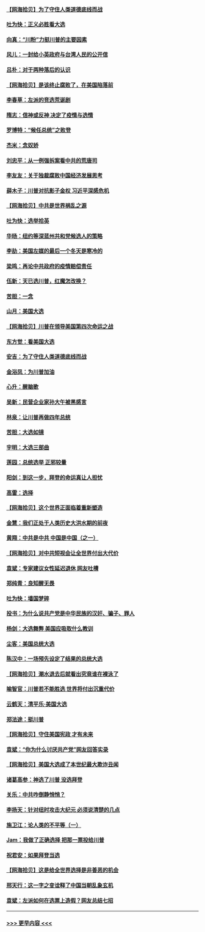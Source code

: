 #### [【网海拾贝】为了守住人类道德底线而战](../pages/nsc993/n12562542.md?t=11201802) 
#### [吐为快：正义必胜看大选](../pages/nsc993/n12561967.md?t=11201802) 
#### [向真：“川粉”力挺川普的主要因素](../pages/nsc993/n12560774.md?t=11201802) 
#### [风儿：一封给小英政府与台湾人民的公开信](../pages/nsc993/n12560581.md?t=11201802) 
#### [吕朴：对于两种落后的认识](../pages/nsc993/n12560492.md?t=11201802) 
#### [【网海拾贝】是该终止腐败了，在美国陷落前](../pages/nsc993/n12559936.md?t=11201802) 
#### [李春草：左派的竞选荒诞剧](../pages/nsc993/n12558380.md?t=11201802) 
#### [隋志：信神或反神 决定了疫情与选情](../pages/nsc993/n12558255.md?t=11201802) 
#### [罗博特：“候任总统”之败登](../pages/nsc993/n12558189.md?t=11201802) 
#### [杰米：念奴娇](../pages/nsc993/n12558174.md?t=11201802) 
#### [刘忠平：从一例强拆案看中共的荒唐司](../pages/nsc993/n12558036.md?t=11201802) 
#### [李友友：关于独裁腐败中国经济发展思考](../pages/nsc993/n12558004.md?t=11201802) 
#### [薛木子：川普对抗影子金权 习近平深感危机](../pages/nsc993/n12557342.md?t=11201802) 
#### [【网海拾贝】中共是世界祸乱之源](../pages/nsc993/n12555353.md?t=11201802) 
#### [吐为快：选举拾英](../pages/nsc993/n12555041.md?t=11201802) 
#### [华旸：纽约等深蓝州共和党候选人的策略](../pages/nsc993/n12554309.md?t=11201802) 
#### [李劼：美国左媒的最后一个冬天是寒冷的](../pages/nsc993/n12552947.md?t=11201802) 
#### [梁鸣：再论中共政府的疫情赔偿责任](../pages/nsc993/n12553012.md?t=11201802) 
#### [伍新：天已选川普，红魔怎改换？](../pages/nsc993/n12552970.md?t=11201802) 
#### [苦胆：一念](../pages/nsc993/n12552957.md?t=11201802) 
#### [山月：美国大选](../pages/nsc993/n12552446.md?t=11201802) 
#### [【网海拾贝】川普在领导美国第四次命运之战](../pages/nsc993/n12551973.md?t=11201802) 
#### [东方觉：看美国大选](../pages/nsc993/n12551647.md?t=11201802) 
#### [安吉：为了守住人类道德底线而战](../pages/nsc993/n12551111.md?t=11201802) 
#### [金浴凤：为川普加油](../pages/nsc993/n12551085.md?t=11201802) 
#### [心升：醒脑歌](../pages/nsc993/n12550984.md?t=11201802) 
#### [吴新：民营企业家孙大午被黑感言](../pages/nsc993/n12550656.md?t=11201802) 
#### [林泉：让川普再做四年总统](../pages/nsc993/n12550640.md?t=11201802) 
#### [苦胆：大选如镜](../pages/nsc993/n12550630.md?t=11201802) 
#### [宇明：大选三部曲](../pages/nsc993/n12550603.md?t=11201802) 
#### [莲园：总统选举 正邪较量](../pages/nsc993/n12550594.md?t=11201802) 
#### [阳剑：到这一步，拜登的命运真让人担忧](../pages/nsc993/n12549093.md?t=11201802) 
#### [高雷：选择](../pages/nsc993/n12549087.md?t=11201802) 
#### [【网海拾贝】这个世界正面临着重新塑造](../pages/nsc993/n12548326.md?t=11201802) 
#### [金慧：我们正处于人类历史大洪水期的前夜](../pages/nsc993/n12547914.md?t=11201802) 
#### [黄翔：中共是中共 中国是中国（之一）](../pages/nsc993/n12547576.md?t=11201802) 
#### [【网海拾贝】对中共短视会让全世界付出大代价](../pages/nsc993/n12546043.md?t=11201802) 
#### [袁斌：专家建议女性延迟退休 网友吐槽](../pages/nsc993/n12545424.md?t=11201802) 
#### [郑纯青：良知醒无畏](../pages/nsc993/n12545394.md?t=11201802) 
#### [吐为快：墙国梦碎](../pages/nsc993/n12545309.md?t=11201802) 
#### [投书：为什么说共产党是中华民族的汉奸、骗子、罪人](../pages/nsc993/n12545089.md?t=11201802) 
#### [杨剑：大选舞弊 美国应吸取什么教训](../pages/nsc993/n12543937.md?t=11201802) 
#### [尘客：美国总统大选](../pages/nsc993/n12543828.md?t=11201802) 
#### [陈汉中：一场预先设定了结果的总统大选](../pages/nsc993/n12543564.md?t=11201802) 
#### [【网海拾贝】潮水退去后就看出究竟谁在裸泳了](../pages/nsc993/n12543321.md?t=11201802) 
#### [喻智官：川普若不能胜选 世界将付出沉重代价](../pages/nsc993/n12541352.md?t=11201802) 
#### [云鹤天：清平乐‧美国大选](../pages/nsc993/n12540916.md?t=11201802) 
#### [郑法途：挺川普](../pages/nsc993/n12540898.md?t=11201802) 
#### [【网海拾贝】守住美国宪政 才有未来](../pages/nsc993/n12540423.md?t=11201802) 
#### [袁斌：“你为什么讨厌共产党”网友回答实录](../pages/nsc993/n12540208.md?t=11201802) 
#### [【网海拾贝】美国大选成了本世纪最大欺诈丑闻](../pages/nsc993/n12538029.md?t=11201802) 
#### [诸葛高参：神选了川普 没选拜登](../pages/nsc993/n12537664.md?t=11201802) 
#### [关乐：中共咋倒静悄悄？](../pages/nsc993/n12537615.md?t=11201802) 
#### [李扬天：针对纽时攻击大纪元 必须说清楚的几点](../pages/nsc993/n12536001.md?t=11201802) 
#### [施卫江：论人类的不平等（一）](../pages/nsc993/n12535700.md?t=11201802) 
#### [Jam：我做了正确选择 把那一票投给川普](../pages/nsc993/n12535743.md?t=11201802) 
#### [祝君安：如果拜登当选](../pages/nsc993/n12535726.md?t=11201802) 
#### [【网海拾贝】这是给全世界选择是非善恶的机会](../pages/nsc993/n12535061.md?t=11201802) 
#### [邢天行：这一字之变诠释了中国当朝乱象玄机](../pages/nsc993/n12533446.md?t=11201802) 
#### [袁斌：左派如何在选票上造假？网友总结七招](../pages/nsc993/n12533180.md?t=11201802) 

----
#### [ >>> 更早内容 <<< ](../indexes/nsc993-earlier.md)
